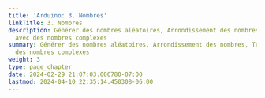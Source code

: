 ```yaml
---
title: 'Arduino: 3. Nombres'
linkTitle: 3. Nombres
description: Générer des nombres aléatoires, Arrondissement des nombres, Travailler
  avec des nombres complexes
summary: Générer des nombres aléatoires, Arrondissement des nombres, Travailler avec
  des nombres complexes
weight: 3
type: page_chapter
date: 2024-02-29 21:07:03.006780-07:00
lastmod: 2024-04-10 22:35:14.450308-06:00
---
```


